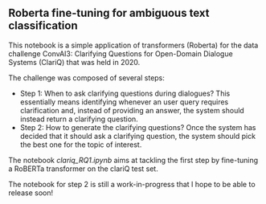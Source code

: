 ## Roberta fine-tuning for ambiguous text classification 

This notebook is a simple application of transformers (Roberta) for the data challenge ConvAI3: Clarifying Questions for Open-Domain Dialogue Systems (ClariQ) that was held in 2020. 

The challenge was composed of several steps: 
- Step 1: When to ask clarifying questions during dialogues? 
This essentially means identifying whenever an user query requires clarification and, instead of providing an answer, the system should instead return a clarifying question.
- Step 2: How to generate the clarifying questions? 
Once the system has decided that it should ask a clarifying question, the system should pick the best one for the topic of interest.

The notebook *clariq_RQ1.ipynb* aims at tackling the first step by fine-tuning a RoBERTa transformer on the clariQ test set. 

The notebook for step 2 is still a work-in-progress that I hope to be able to release soon! 
